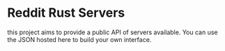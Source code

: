 # Reddit Rust Servers
this project aims to provide a public API of servers available. You can use the JSON hosted here to build your own interface.